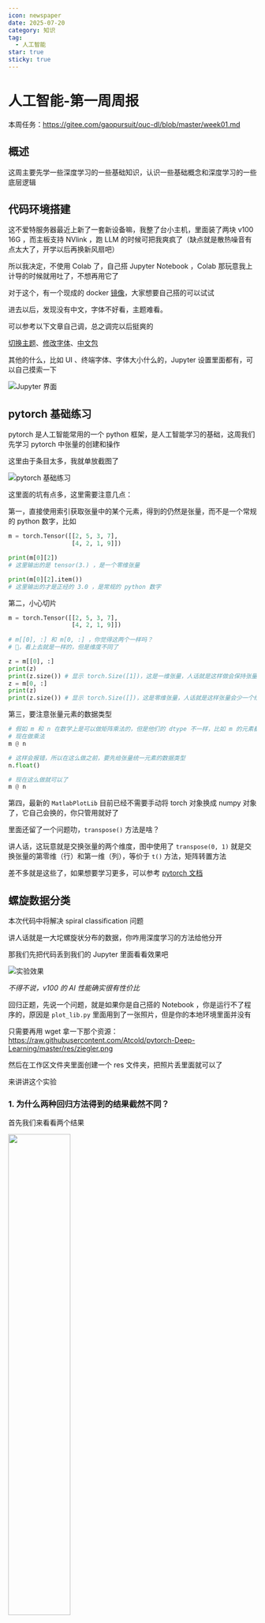 ```yaml
---
icon: newspaper
date: 2025-07-20
category: 知识
tag:
  - 人工智能
star: true
sticky: true
---
```


# 人工智能-第一周周报

本周任务：https://gitee.com/gaopursuit/ouc-dl/blob/master/week01.md

## 概述

这周主要先学一些深度学习的一些基础知识，认识一些基础概念和深度学习的一些底层逻辑

## 代码环境搭建

这不爱特服务器最近上新了一套新设备嘛，我整了台小主机，里面装了两块 v100 16G ，而主板支持 NVlink ，跑 LLM 的时候可把我爽疯了（缺点就是散热噪音有点太大了，开学以后再换新风扇吧）

所以我决定，不使用 Colab 了，自己搭 Jupyter Notebook ，Colab 那玩意我上计导的时候就用吐了，不想再用它了

对于这个，有一个现成的 docker [镜像](https://github.com/Tverous/pytorch-notebook)，大家想要自己搭的可以试试

进去以后，发现没有中文，字体不好看，主题难看。

可以参考以下文章自己调，总之调完以后挺爽的

[切换主题](https://www.cnblogs.com/shanger/p/12006161.html)、[修改字体](https://blog.csdn.net/sinat_32570141/article/details/112391698)、[中文包](https://jupyterlab.pythonlang.cn/en/latest/user/language.html)

其他的什么，比如 UI 、终端字体、字体大小什么的，Jupyter 设置里面都有，可以自己摸索一下

![Jupyter 界面](../../.vuepress/public/assets/images/ai/post1/img1.png)

## pytorch 基础练习

pytorch 是人工智能常用的一个 python 框架，是人工智能学习的基础，这周我们先学习 pytorch 中张量的创建和操作

这里由于条目太多，我就单放截图了

![pytorch 基础练习](../../.vuepress/public/assets/images/ai/post1/img2.png)

这里面的坑有点多，这里需要注意几点：

第一，直接使用索引获取张量中的某个元素，得到的仍然是张量，而不是一个常规的 python 数字，比如

```python
m = torch.Tensor([[2, 5, 3, 7],
                  [4, 2, 1, 9]])

print(m[0][2])
# 这里输出的是 tensor(3.) ，是一个零维张量

print(m[0][2].item())
# 这里输出的才是正经的 3.0 ，是常规的 python 数字
```

第二，小心切片

```python
m = torch.Tensor([[2, 5, 3, 7],
                  [4, 2, 1, 9]])
                  
# m[[0], :] 和 m[0, :] ，你觉得这两个一样吗？
# 🤔，看上去就是一样的，但是维度不同了

z = m[[0], :]
print(z)
print(z.size()) # 显示 torch.Size([1])，这是一维张量，人话就是这样做会保持张量的维度
z = m[0, :]
print(z)
print(z.size()) # 显示 torch.Size([])，这是零维张量，人话就是这样张量会少一个维度
```

第三，要注意张量元素的数据类型

```python
# 假如 m 和 n 在数学上是可以做矩阵乘法的，但是他们的 dtype 不一样，比如 m 的元素都是 float ，n 的都是 int
# 现在做乘法
m @ n

# 这样会报错，所以在这么做之前，要先给张量统一元素的数据类型
n.float()

# 现在这么做就可以了
m @ n
```

第四，最新的 `MatlabPlotLib` 目前已经不需要手动将 torch 对象换成 numpy 对象了，它自己会换的，你只管用就好了

里面还留了一个问题叻，`transpose()` 方法是啥？

讲人话，这玩意就是交换张量的两个维度，图中使用了 `transpose(0, 1)` 就是交换张量的第零维（行）和第一维（列），等价于 `t()` 方法，矩阵转置方法

差不多就是这些了，如果想要学习更多，可以参考 [pytorch 文档](https://pytorch-cn.readthedocs.io/zh/latest/)

## 螺旋数据分类

本次代码中将解决 spiral classification 问题

讲人话就是一大坨螺旋状分布的数据，你咋用深度学习的方法给他分开

那我们先把代码丢到我们的 Jupyter 里面看看效果吧

![实验效果](../../.vuepress/public/assets/images/ai/post1/img3.png)

*不得不说，v100 的 AI 性能确实很有性价比*

回归正题，先说一个问题，就是如果你是自己搭的 Notebook ，你是运行不了程序的，原因是 `plot_lib.py` 里面用到了一张照片，但是你的本地环境里面并没有

只需要再用 wget 拿一下那个资源：https://raw.githubusercontent.com/Atcold/pytorch-Deep-Learning/master/res/ziegler.png

然后在工作区文件夹里面创建一个 res 文件夹，把照片丢里面就可以了

来讲讲这个实验

### 1. 为什么两种回归方法得到的结果截然不同？

首先我们来看看两个结果

<img src="../../.vuepress/public/assets/images/ai/post1/img4.png" width="50%">
<img src="../../.vuepress/public/assets/images/ai/post1/img5.png" width="50%">

很明显的区别是前者的分割线是直线，后者是曲线，而且是能够几乎完美划分三种数据的曲线

其实两者的代码差不多，但是最关键的一点是啥？来看看

```python
# 前者创建线性模型的代码：
model = nn.Sequential(
    nn.Linear(D, H),
    nn.Linear(H, C)
)

# 后者创建线性模型的代码：
model = nn.Sequential(
    nn.Linear(D, H),
    nn.ReLU(),
    nn.Linear(H, C)
)
```

区别仅仅在于，后者用了一个 ReLU 激活函数

那 ReLU 激活函数是何方神圣？为什么有这么大的魔力？首先来认识认识激活函数是什么？我这里有两张图帮助理解

<img src="../../.vuepress/public/assets/images/ai/post1/img6.png" width="50%">

<img src="../../.vuepress/public/assets/images/ai/post1/img7.png" width="50%">

我们都知道，人工智能的底层简单的说是 **矩阵** 可以理解为一大堆线性方程组列在一起，那如果你只有矩阵，乘来乘去，加来减去，还是矩阵，那不就只能拟合直线了呗，再专业一些，神经网络中每一层的核心计算都是一次线性变换

而多次线性变换的堆叠，其结果仍然等价于一次单独的线性变换。比如 W2 * (W1 * x + b1) + b2 可以被简化成一个新的 W' * x + b'。因此，一个没有激活函数的网络，其表达能力和一个单层网络没有区别

而在每一层神经网络加上激活函数，“神经元”在收到“刺激”的时候，应答就不会那么死板，而是能够做到在达到收到某种程度的“刺激”再激活，甚至应该是怎么样的激活

这似乎不能够解释它为啥能把线性变成非线性，从数学上说，感知器的工作步骤是给每一个输入的值乘一个**权重**，之后也可能会再加一个**偏置值**，形如：

::: center

权重 * 数据值 + 偏置值

:::

之后求和再过一遍激活函数，激活函数可不一定是线性的，它可能是一个曲线（比如 Sigmoid 、tanh 激活函数）或者是直线，但是是分段直线（比如 ReLU 、Leaky ReLU 激活函数）

我们就会得到

::: center

结果 = 激活函数($\sum$权重 * 数据值 + 偏置值)

:::

那这好像也不是很线性啊，也不可能拟合成图中那么夸张的吧？

别急，之后，这个结果会传递到下一层神经网络中，以此类推，我们就会得到这样一个函数：

::: center

结果 = 激活函数(激活函数(激活函数(...)))

:::

你把这个函数一复合，就会得到一个很复杂的函数，大概率不是线性的，我们就可以得到非线性的结果了

如果这还理解不了？那你可以想想一下打印在纸上的数据，不要想数据，把这张纸拿起来，揉几下，直到这些数据点用肉眼直接看上去能够被一条线分割

因此，激活函数的另外一层理解，是**每一层非线性激活都会对数据空间进行一次“扭曲”或“折叠”** 

### 2. 还能再厉害吗？

当然可以，我们注意到这里我们定义了 4 个常量

```python
N = 1000  # 每类样本的数量
D = 2  # 每个样本的特征维度
C = 3  # 样本的类别
H = 100  # 神经网络里隐层单元的数量
```

大可修改一些数据再来跑跑看看，如果效果不好，可以尝试增加**迭代次数**或换做其他**激活函数**看看效果

## 问题解答

**`Q: AlexNet 有哪些特点？为什么可以⽐ LeNet 取得更好的性能？`**

> A: 我们来看一张图吧
> ![编年史](../../.vuepress/public/assets/images/ai/post1/img8.png)
> 首先，AlexNet 使用了 ReLU 作为激活函数，比起 LeNet 使用的 Sigmoid 和 tanh 性能更佳，求导也更简单，也不会出现梯度消失这些问题，收敛也更加快速
> 基于上句话，这也就决定了 AlexNet 相比于 LeNet，能够将神经网络训练的更深，也就能够得到更好的结果
> 其次，AlexNet 使用了 Dropout 来防止过拟合，这样网络就不会过于依赖某些神经元，让所有神经元都能够好好工作，不要摸鱼，从而减少过拟合现象
> 不仅如此，AlexNet 甚至还会自己给自己造训练数据，通过将已有数据进行变换来达到自己造数据的目的，以减少过拟合现象并增强了模型的泛化能力，类似人类的“举一反三”
> AlexNet 还能利用多 GPU ，实现了多块 GPU 并行训练，大大优化了训练
> 事实上，AlexNet 还有很多方面超越了 LeNet，这里就不再赘述了

**`Q: 激活函数有哪些作⽤？`**

> A: 从上文我们知道，最直接的作用就是实现了非线性回归
> 而且，激活函数还能控制输出值的范围，让输出不会太大，也不会太小，充当阀门的作用
> 在第一问中，我们知道，选择了好的激活函数，一定程度上可以避免梯度消失、收敛速度太慢、训练不充分等问题

**`Q: 梯度消失现象是什么？`**

> A: 首先我们要知道，在神经网络学习过程中，还有一个叫反向传递的过程来调整内部参数，本质上是在计算损失函数对网络参数的梯度
> 简单的来说，反向传递类似你考试并对完答案过后，一个复盘的过程
> 当然，你复盘的过程自然要从尾到头反着倒退一遍才能知道自己错哪了，这就是反向传递。在数学上，深度学习的反向传递的表达式看起来是这样的：
> ![前向传递和反向传递](../../.vuepress/public/assets/images/ai/post1/img9.png)
> 其中，$\sigma'$表示激活函数的导数，整体就是这样一个链式求导的一个公式，来得出每一步的梯度值，如果我们选择了类似 Sigmoid 这样的激活函数时，发现它的导数都很小
> 同时看到，图中的 $w$ 也会影响梯度计算的结果，这个 $w$ 是神经网络的权重值，因此权重值选取不当也可能会造成梯度消失的情况
> 那么从这里可以看出，如果神经网络越深，那么计算出来的梯度值也就会越接近 0 ，这就是**梯度消失现象**
> 如果出现梯度消失现象，就人类而言，你如果找不到错在哪，那么你的学习进度就会停滞，那么深度学习也是如此，模型的学习可能会减缓甚至停滞，也就无法训练更深的神经网络，模型性能就会很差
> 想要解决梯度消失现象，最简单的方法就是换一个激活函数，比如 ReLU 激活函数，当然还有其他一些方法，这里就不再多说了

**`Q: 神经⽹络是更宽好还是更深好？`**

> 先说结论，更深更好
> 有实验指出，同样的神经网络节点数，构建的更深比构建的更宽的网络有更强的**网络表示能力**，错误率更低
> 深度和宽度对整个函数的复杂程度贡献是不同的，深度的贡献是**指数**增长的，而宽度只是**线性**增长的，可以参考下面这个公式
> ::: center
> $FC = \prod_{l=1}^{d} (\alpha_{l} \cdot \theta_{l})^{\beta_{l}}$
> :::
> 其中 $\alpha_l$ 是宽度对函数复杂度的贡献，$\beta_l$ 是深度对函数复杂度的贡献，显然，神经网络是更深更好的

**`Q: 为什么要使⽤Softmax？`**

> 先来解释一下 Softmax 的基本功能，它能够将一个模型的原始输出变换成一个概率分布，取值范围在 0 到 1 之间，结果的总和等于 1 ，也就是 100%
> 如果单看原始输出，那你可能不知道这一大堆数是啥意思，比如大模型输出一个很抽象的结果：
> 狗: 523.42354，猫: 123.1652，鸟: 56.51243
> 这谁知道这什么意思？但是如果在输出层套上一个 Softmax 函数，结果可能会变成
> 狗: 0.8，猫: 0.1，鸟: 0.1
> 我们就能够直观理解为大模型识别出狗的概率是 80% 猫和鸟是 10% ，能够得到一个解释性强的结果
> 通过 Softmax ，在处理多类别的分类任务时，我们就能通过每个类别的概率，得到最可能、最符合要求的结果

**`Q: SGD 和 Adam 哪个更有效？`**

> 一般是 Adam 更加有效
> 先来说说这两个是什么东西，这两个是优化器，用来优化梯度下降
> 梯度下降，就好比一个人从山上跑到山谷的最低点，用最快的速度跑到最低的地方
> 而 SGD 和 Adam 就是这样一个优化器，让这个人尽快下山，而且要下到最低点
> 其中，SGD 全名叫 Stochastic Gradient Descent 翻译作 随机梯度下降
> 它的路径大概是这样的
> ![](../../.vuepress/public/assets/images/ai/post1/img10.png)
> *来自 https://distill.pub/2017/momentum/*
> 它通过引入动量的概念，类似将人比作一个滚石，自然能够快速下山
> 但这也引入一个问题，就是 SGD 有可能会陷入局部最优而不是全局最优
> 而且这也导致 SDG 对初始化和学习率比较敏感
> 于是 Adam 就对 SDG 很多缺点进行了优化，跟 SDG 相比，Adam 对内存的需求更少，对初始学习率的要求也不会很高
> 通过解决这些问题，Adam 很适合应用在数据、参数规模巨大的工作当中
> 综合来看，Adam 在很多情况下，都是非常优秀的优化器，它的路径大致是这样的：
> ![](https://pica.zhimg.com/v2-5cf5adc6fb3a0afb34e0769d6dc8887c_b.webp)
> *来自 https://zhuanlan.zhihu.com/p/32698042*
> 但是 Adam 也有一些缺点，比如有报告指出，Adam 的自适应学习率机制在训练后期可能会导致学习率过小，从而错过最优解
> 更详细的解读可以看这篇文章：https://zhuanlan.zhihu.com/p/32698042